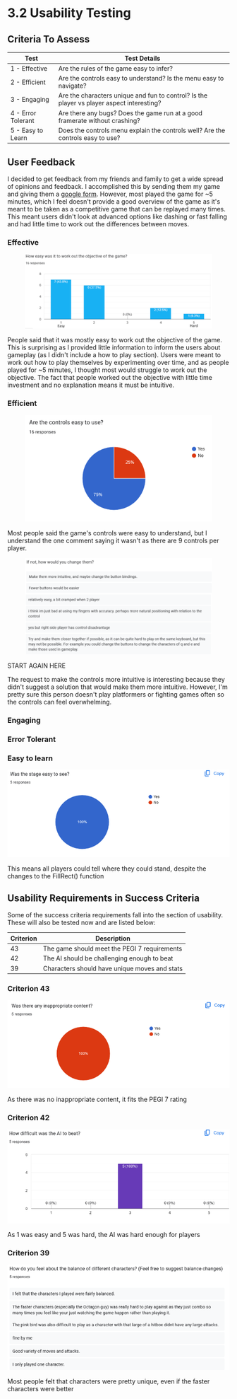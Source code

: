 # 3.2 Usability Testing

## Criteria To Assess

| Test               | Test Details                                                                              |
| ------------------ | ----------------------------------------------------------------------------------------- |
| 1 - Effective      | Are the rules of the game easy to infer?                                                  |
| 2 - Efficient      | Are the controls easy to understand? Is the menu easy to navigate?                        |
| 3 - Engaging       | Are the characters unique and fun to control? Is the player vs player aspect interesting? |
| 4 - Error Tolerant | Are there any bugs? Does the game run at a good framerate without crashing?               |
| 5 - Easy to Learn  | Does the controls menu explain the controls well? Are the controls easy to use?           |

## User Feedback

I decided to get feedback from my friends and family to get a wide spread of opinions and feedback. I accomplished this by sending them my game and giving them a [google form](https://docs.google.com/forms/d/1jMLAYh6TSQSLULqdCOt8r67Vs1lns-aoPoWndydsiGI/edit). However, most played the game for \~5 minutes, which I feel doesn't provide a good overview of the game as it's meant to be taken as a competitive game that can be replayed many times. This meant users didn't look at advanced options like dashing or fast falling and had little time to work out the differences between moves.

### Effective

<figure><img src="../.gitbook/assets/image (37).png" alt=""><figcaption></figcaption></figure>

People said that it was mostly easy to work out the objective of the game. This is surprising as I provided little information to inform the users about gameplay (as I didn't include a how to play section). Users were meant to work out how to play themselves by experimenting over time, and as people played for \~5 minutes, I thought most would struggle to work out the objective. The fact that people worked out the objective with little time investment and no explanation means it must be intuitive.

### Efficient

<figure><img src="../.gitbook/assets/image (38).png" alt=""><figcaption></figcaption></figure>

Most people said the game's controls were easy to understand, but I understand the one comment saying it wasn't as there are 9 controls per player.&#x20;

<figure><img src="../.gitbook/assets/image (40).png" alt=""><figcaption></figcaption></figure>

START AGAIN HERE

The request to make the controls more intuitive is interesting because they didn't suggest a solution that would make them more intuitive. However, I'm pretty sure this person doesn't play platformers or fighting games often so the controls can feel overwhelming.

### Engaging





### Error Tolerant





### Easy to learn

![](<../.gitbook/assets/image (21).png>)

This means all players could tell where they could stand, despite the changes to the FillRect() function

## Usability Requirements in Success Criteria

Some of the success criteria requirements fall into the section of usability. These will also be tested now and are listed below:

| Criterion | Description                                   |
| --------- | --------------------------------------------- |
| 43        | The game should meet the PEGI 7 requirements  |
| 42        | The AI should be challenging enough to beat   |
| 39        | Characters should have unique moves and stats |

### Criterion 43

![](<../.gitbook/assets/image (14).png>)

As there was no inappropriate content, it fits the PEGI 7 rating

### Criterion 42

![](<../.gitbook/assets/image (1) (1) (1).png>)

As 1 was easy and 5 was hard, the AI was hard enough for players

### Criterion 39

![](<../.gitbook/assets/image (2) (1).png>)

Most people felt that characters were pretty unique, even if the faster characters were better

